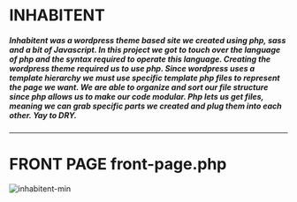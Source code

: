 # INHABITENT

##### Inhabitent was a wordpress theme based site we created using php, sass and a bit of Javascript. In this project we got to touch over the language of php and the syntax required to operate this language. Creating the wordpress theme required us to use php. Since wordpress uses a template hierarchy we must use specific template php files to represent the page we want. We are able to organize and sort our file structure since php allows us to make our code modular. Php lets us get files, meaning we can grab specific parts we created and plug them into each other. Yay to DRY. 
---
# FRONT PAGE front-page.php
![inhabitent-min](https://cloud.githubusercontent.com/assets/24995518/23585400/125a698a-0133-11e7-94de-b6f95e1ebd62.png)


